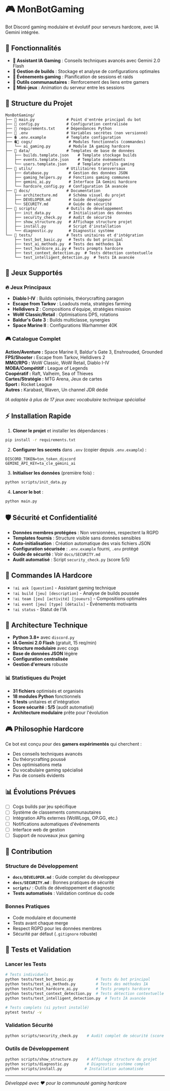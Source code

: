 # 🎮 MonBotGaming

Bot Discord gaming modulaire et évolutif pour serveurs hardcore, avec IA Gemini intégrée.

## 🚀 **Fonctionnalités**

- **🤖 Assistant IA Gaming** : Conseils techniques avancés avec Gemini 2.0 Flash
- **🔧 Gestion de builds** : Stockage et analyse de configurations optimales
- **📅 Événements gaming** : Planification de sessions et raids
- **👥 Outils communautaires** : Renforcement des liens entre gamers
- **🎲 Mini-jeux** : Animation du serveur entre les sessions

## 📁 **Structure du Projet**

```
MonBotGaming/
├── 📄 main.py              # Point d'entrée principal du bot
├── 📄 config.py            # Configuration centralisée
├── 📄 requirements.txt     # Dépendances Python
├── 📄 .env                 # Variables secrètes (non versionné)
├── � .env.example         # Template configuration
├── �📁 cogs/                # Modules fonctionnels (commandes)
│   └── ai_gaming.py        # Module IA gaming hardcore
├── 📁 data/                # Templates de base de données
│   ├── builds.template.json    # Template stockage builds
│   ├── events.template.json    # Template événements 
│   └── users.template.json     # Template profils gaming
├── 📁 utils/               # Utilitaires transversaux
│   ├── database.py         # Gestion des données JSON
│   ├── gaming_helpers.py   # Fonctions gaming communes
│   ├── gemini_ai.py        # Interface IA Gemini hardcore
│   └── hardcore_config.py  # Configuration IA avancée
├── 📁 docs/                # Documentation
│   ├── architecture.md     # Schéma visuel du projet
│   ├── DEVELOPER.md        # Guide développeur
│   └── SECURITY.md         # Guide de sécurité
├── 📁 scripts/             # Outils de développement
│   ├── init_data.py        # Initialisation des données
│   ├── security_check.py   # Audit de sécurité
│   ├── show_structure.py   # Affichage structure projet
│   ├── install.py          # Script d'installation
│   └── diagnostic.py       # Diagnostic système
└── 📁 tests/               # Tests unitaires et d'intégration
    ├── test_bot_basic.py   # Tests du bot principal
    ├── test_ai_methods.py  # Tests des méthodes IA
    ├── test_hardcore_ai.py # Tests prompts hardcore
    ├── test_context_detection.py  # Tests détection contextuelle
    └── test_intelligent_detection.py  # Tests IA avancée
```

## 🎯 **Jeux Supportés**

### 🔥 **Jeux Principaux**
- **Diablo I-IV** : Builds optimisés, théorycrafting paragon
- **Escape from Tarkov** : Loadouts meta, stratégies farming
- **Helldivers 2** : Compositions d'équipe, stratégies mission
- **WoW Classic/Retail** : Optimisations DPS, rotations
- **Baldur's Gate 3** : Builds multiclasse, synergies
- **Space Marine II** : Configurations Warhammer 40K

### 🎮 **Catalogue Complet**
**Action/Aventure :** Space Marine II, Baldur's Gate 3, Enshrouded, Grounded  
**FPS/Shooter :** Escape from Tarkov, Helldivers 2  
**MMO/RPG :** WoW Classic, WoW Retail, Diablo I-IV  
**MOBA/Compétitif :** League of Legends  
**Coopératif :** Raft, Valheim, Sea of Thieves  
**Cartes/Stratégie :** MTG Arena, Jeux de cartes  
**Sport :** Rocket League  
**Autres :** Karabast, Waven, Un channel JDR dédié

*IA adaptée à plus de 17 jeux avec vocabulaire technique spécialisé*

## ⚡ **Installation Rapide**

1. **Cloner le projet** et installer les dépendances :
```bash
pip install -r requirements.txt
```

2. **Configurer les secrets** dans `.env` (copier depuis `.env.example`) :
```env
DISCORD_TOKEN=ton_token_discord
GEMINI_API_KEY=ta_cle_gemini_ai
```

3. **Initialiser les données** (première fois) :
```bash
python scripts/init_data.py
```

4. **Lancer le bot** :
```bash
python main.py
```

## 🛡️ **Sécurité et Confidentialité**

- **Données membres protégées** : Non versionnées, respectent la RGPD
- **Templates fournis** : Structure visible sans données sensibles  
- **Auto-initialisation** : Création automatique des vrais fichiers JSON
- **Configuration sécurisée** : `.env.example` fourni, `.env` protégé
- **Guide de sécurité** : Voir `docs/SECURITY.md`
- **Audit automatisé** : Script `security_check.py` (score 5/5)

## 🤖 **Commandes IA Hardcore**

- `!ai ask [question]` - Assistant gaming technique
- `!ai build [jeu] [description]` - Analyse de builds poussée
- `!ai team [jeu] [activité] [joueurs]` - Compositions optimales
- `!ai event [jeu] [type] [détails]` - Événements motivants
- `!ai status` - Statut de l'IA

## 🔧 **Architecture Technique**

- **Python 3.8+** avec `discord.py`
- **IA Gemini 2.0 Flash** (gratuit, 15 req/min)
- **Structure modulaire** avec cogs
- **Base de données JSON** légère
- **Configuration centralisée** 
- **Gestion d'erreurs** robuste

### 📊 **Statistiques du Projet**
- **31 fichiers** optimisés et organisés
- **18 modules Python** fonctionnels
- **5 tests** unitaires et d'intégration
- **Score sécurité : 5/5** (audit automatisé)
- **Architecture modulaire** prête pour l'évolution

## 🎮 **Philosophie Hardcore**

Ce bot est conçu pour des **gamers expérimentés** qui cherchent :
- Des conseils techniques avancés
- Du théorycrafting poussé
- Des optimisations meta
- Du vocabulaire gaming spécialisé
- Pas de conseils évidents

## 📊 **Évolutions Prévues**

- [ ] Cogs builds par jeu spécifique
- [ ] Système de classements communautaires
- [ ] Intégration APIs externes (WoWLogs, OP.GG, etc.)
- [ ] Notifications automatiques d'événements
- [ ] Interface web de gestion
- [ ] Support de nouveaux jeux gaming

## 🤝 **Contribution**

### Structure de Développement
- **`docs/DEVELOPER.md`** : Guide complet du développeur
- **`docs/SECURITY.md`** : Bonnes pratiques de sécurité
- **`scripts/`** : Outils de développement et diagnostic
- **Tests automatisés** : Validation continue du code

### Bonnes Pratiques
- Code modulaire et documenté
- Tests avant chaque merge
- Respect RGPD pour les données membres
- Sécurité par défaut (`.gitignore` robuste)

## 🧪 **Tests et Validation**

### Lancer les Tests
```bash
# Tests individuels
python tests/test_bot_basic.py          # Tests du bot principal
python tests/test_ai_methods.py         # Tests des méthodes IA
python tests/test_hardcore_ai.py        # Tests prompts hardcore
python tests/test_context_detection.py  # Tests détection contextuelle
python tests/test_intelligent_detection.py  # Tests IA avancée

# Tests complets (si pytest installé)
pytest tests/ -v
```

### Validation Sécurité
```bash
python scripts/security_check.py    # Audit complet de sécurité (score 5/5)
```

### Outils de Développement
```bash
python scripts/show_structure.py    # Affichage structure du projet
python scripts/diagnostic.py        # Diagnostic système complet
python scripts/install.py          # Installation automatisée
```

---

*Développé avec ❤️ pour la communauté gaming hardcore*
